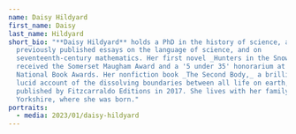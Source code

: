 ```yaml
---
name: Daisy Hildyard
first_name: Daisy
last_name: Hildyard
short_bio: "**Daisy Hildyard** holds a PhD in the history of science, and has
  previously published essays on the language of science, and on
  seventeenth-century mathematics. Her first novel _Hunters in the Snow_
  received the Somerset Maugham Award and a '5 under 35' honorarium at the USA
  National Book Awards. Her nonfiction book _The Second Body,_ a brilliantly
  lucid account of the dissolving boundaries between all life on earth, was
  published by Fitzcarraldo Editions in 2017. She lives with her family in North
  Yorkshire, where she was born."
portraits:
  - media: 2023/01/daisy-hildyard
---
```

